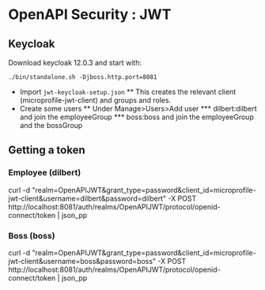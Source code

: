# OpenAPI Security : JWT

## Keycloak 
Download keycloak 12.0.3 and start with:

```
./bin/standalone.sh -Djboss.http.port=8081
```

* Import `jwt-keycloak-setup.json`
** This creates the relevant client (microprofile-jwt-client) and groups and roles.
* Create some users
** Under Manage>Users>Add user
*** dilbert:dilbert and join the employeeGroup
*** boss:boss and join the employeeGroup and the bossGroup

## Getting a token

### Employee (dilbert)
curl -d "realm=OpenAPIJWT&grant_type=password&client_id=microprofile-jwt-client&username=dilbert&password=dilbert" -X POST http://localhost:8081/auth/realms/OpenAPIJWT/protocol/openid-connect/token | json_pp

### Boss (boss)
curl -d "realm=OpenAPIJWT&grant_type=password&client_id=microprofile-jwt-client&username=boss&password=boss" -X POST http://localhost:8081/auth/realms/OpenAPIJWT/protocol/openid-connect/token | json_pp